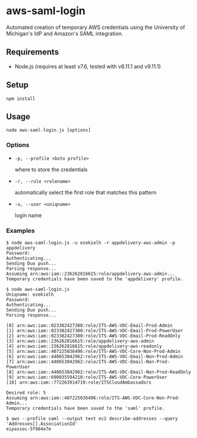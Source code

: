 # aws-saml-login

Automated creation of temporary AWS credentials using the University of
Michigan's IdP and Amazon's SAML integration.

## Requirements

* Node.js (requires at least v7.6, tested with v8.11.1 and v9.11.1)

## Setup

```
npm install
```

## Usage

```
node aws-saml-login.js [options]
```

### Options

 *  `-p, --profile <boto profile>`

    where to store the credentials

 *  `-r, --role <rolename>`

    automatically select the first role that matches this pattern

 *  `-u, --user <uniqname>`

    login name

### Examples

```
$ node aws-saml-login.js -u ezekielh -r appdelivery-aws-admin -p appdelivery
Password:
Authenticating...
Sending Duo push...
Parsing response...
Assuming arn:aws:iam::236262816615:role/appdelivery-aws-admin...
Temporary credentials have been saved to the 'appdelivery' profile.
```

```
$ node aws-saml-login.js
Uniqname: ezekielh
Password:
Authenticating...
Sending Duo push...
Parsing response...

[0] arn:aws:iam::023382427380:role/ITS-AWS-VDC-Email-Prod-Admin
[1] arn:aws:iam::023382427380:role/ITS-AWS-VDC-Email-Prod-PowerUser
[2] arn:aws:iam::023382427380:role/ITS-AWS-VDC-Email-Prod-ReadOnly
[3] arn:aws:iam::236262816615:role/appdelivery-aws-admin
[4] arn:aws:iam::236262816615:role/appdelivery-aws-readonly
[5] arn:aws:iam::407225036496:role/ITS-AWS-VDC-Core-Non-Prod-Admin
[6] arn:aws:iam::440653842962:role/ITS-AWS-VDC-Email-Non-Prod-Admin
[7] arn:aws:iam::440653842962:role/ITS-AWS-VDC-Email-Non-Prod-PowerUser
[8] arn:aws:iam::440653842962:role/ITS-AWS-VDC-Email-Non-Prod-ReadOnly
[9] arn:aws:iam::690035594210:role/ITS-AWS-VDC-Core-PowerUser
[10] arn:aws:iam::772263914719:role/ITSCloudAmbassadors

Desired role: 5
Assuming arn:aws:iam::407225036496:role/ITS-AWS-VDC-Core-Non-Prod-Admin...
Temporary credentials have been saved to the 'saml' profile.

$ aws --profile saml --output text ec2 describe-addresses --query 'Addresses[].AssociationId'
eipassoc-5f964e7e
```
